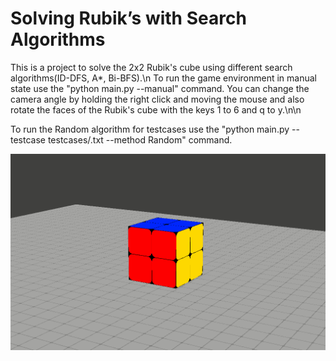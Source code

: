# Solving Rubik’s with Search Algorithms
This is a project to solve the 2x2 Rubik's cube using different search algorithms(ID-DFS, A*, Bi-BFS).\n
To run the game environment in manual state use the "python main.py --manual" command. You can change the camera angle by holding the right click and moving the mouse and also rotate the faces of the Rubik's cube with the keys 1 to 6 and q to y.\n\n

To run the Random algorithm for testcases use the "python main.py --testcase testcases/<testcase-number>.txt --method Random" command.

<div align="center">
    <img src="demo/4.gif" alt="demo">
</div>
